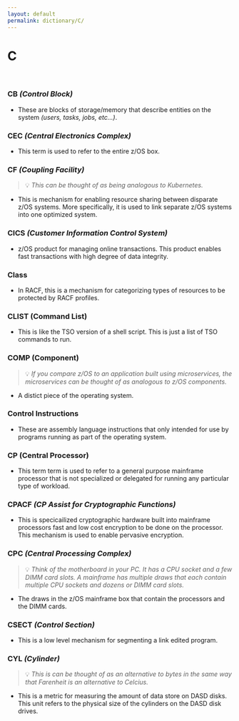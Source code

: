 ```yaml
---
layout: default
permalink: dictionary/C/
---
```


# C

&nbsp;

### CB *(Control Block)*
* These are blocks of storage/memory that describe entities on the system *(users, tasks, jobs, etc...)*.

### CEC *(Central Electronics Complex)*
* This term is used to refer to the entire z/OS box.

### CF *(Coupling Facility)*
> 💡 _This can be thought of as being analogous to Kubernetes._

* This is mechanism for enabling resource sharing between disparate z/OS systems. More specifically, it is used to link separate z/OS systems into one optimized system.

### CICS *(Customer Information Control System)*
* z/OS product for managing online transactions. This product enables fast transactions with high degree of data integrity.

### Class
* In RACF, this is a mechanism for categorizing types of resources to be protected by RACF profiles.

### CLIST (Command List)
* This is like the TSO version of a shell script. This is just a list of TSO commands to run.

### COMP (Component)
> 💡 _If you compare z/OS to an application built using microservices, the microservices can be thought of as analogous to z/OS components._

* A distict piece of the operating system.

### Control Instructions 
* These are assembly language instructions that only intended for use by programs running as part of the operating system.

### CP (Central Processor)
* This term term is used to refer to a general purpose mainframe processor that is not specialized or delegated for running any particular type of workload.

### CPACF *(CP Assist for Cryptographic Functions)*
* This is specicailized cryptographic hardware built into mainframe processors fast and low cost encryption to be done on the processor. This mechanism is used to enable pervasive encryption.

### CPC *(Central Processing Complex)*
> 💡 _Think of the motherboard in your PC. It has a CPU socket and a few DIMM card slots. A mainframe has multiple draws that each contain multiple CPU sockets and dozens or DIMM card slots._

* The draws in the z/OS mainframe box that contain the processors and the DIMM cards.

### CSECT *(Control Section)*
* This is a low level mechanism for segmenting a link edited program.

### CYL *(Cylinder)*
> 💡 _This is can be thought of as an alternative to bytes in the same way that Farenheit is an alternative to Celcius._

* This is a metric for measuring the amount of data store on DASD disks. This unit refers to the physical size of the cylinders on the DASD disk drives.